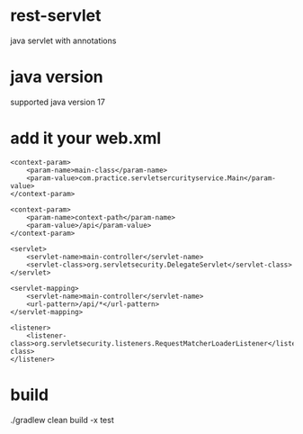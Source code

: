 # rest-servlet
java servlet with annotations

# java version
supported java version 17

# add it your web.xml

    <context-param>
        <param-name>main-class</param-name>
        <param-value>com.practice.servletsercurityservice.Main</param-value>
    </context-param>

    <context-param>
        <param-name>context-path</param-name>
        <param-value>/api</param-value>
    </context-param>

    <servlet>
        <servlet-name>main-controller</servlet-name>
        <servlet-class>org.servletsecurity.DelegateServlet</servlet-class>
    </servlet>

    <servlet-mapping>
        <servlet-name>main-controller</servlet-name>
        <url-pattern>/api/*</url-pattern>
    </servlet-mapping>

    <listener>
        <listener-class>org.servletsecurity.listeners.RequestMatcherLoaderListener</listener-class>
    </listener>
    
# build
./gradlew clean build -x test
